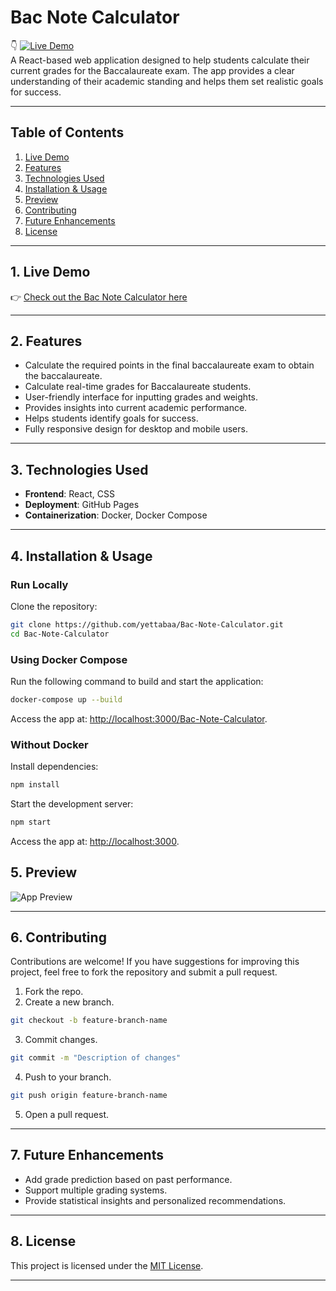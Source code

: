 # **Bac Note Calculator**
👇
[![Live Demo](https://img.shields.io/badge/Live-Demo-brightgreen)](https://yettabaa.github.io/Bac-Note-Calculator)  
A React-based web application designed to help students calculate their current grades for the Baccalaureate exam. The app provides a clear understanding of their academic standing and helps them set realistic goals for success.

---

## **Table of Contents**
1. [Live Demo](#live-demo)
2. [Features](#features)
3. [Technologies Used](#technologies-used)
4. [Installation & Usage](#installation--usage)
5. [Preview](#preview)
6. [Contributing](#contributing)
7. [Future Enhancements](#future-enhancements)
8. [License](#license)

---

## **1. Live Demo**
👉 [Check out the Bac Note Calculator here](https://yettabaa.github.io/Bac-Note-Calculator)

---

## **2. Features**
- Calculate the required points in the final baccalaureate exam to obtain the baccalaureate.
- Calculate real-time grades for Baccalaureate students.
- User-friendly interface for inputting grades and weights.
- Provides insights into current academic performance.
- Helps students identify goals for success.
- Fully responsive design for desktop and mobile users.

---

## **3. Technologies Used**
- **Frontend**: React, CSS
- **Deployment**: GitHub Pages
- **Containerization**: Docker, Docker Compose

---

## **4. Installation & Usage**

### **Run Locally**
Clone the repository:

```bash
git clone https://github.com/yettabaa/Bac-Note-Calculator.git
cd Bac-Note-Calculator
````
### **Using Docker Compose**
Run the following command to build and start the application:

```bash
docker-compose up --build
````
Access the app at: [http://localhost:3000/Bac-Note-Calculator](http://localhost:3000/Bac-Note-Calculator).

### **Without Docker**

Install dependencies:

```bash
npm install
````

Start the development server:

```bash
npm start
````

Access the app at: [http://localhost:3000](http://localhost:3000/Bac-Note-Calculator).
## **5. Preview**
![App Preview](https://github.com/yettabaa/Bac-Note-Calculator/blob/main/Bac-Note-Calculator.gif)

---

## **6. Contributing**
Contributions are welcome! If you have suggestions for improving this project, feel free to fork the repository and submit a pull request.
1. Fork the repo.
2. Create a new branch.
```bash
git checkout -b feature-branch-name
````
3. Commit changes.
```bash
git commit -m "Description of changes"
````    
4. Push to your branch.
```bash
git push origin feature-branch-name

````
5. Open a pull request.

---

## **7. Future Enhancements**
- Add grade prediction based on past performance.
- Support multiple grading systems.
- Provide statistical insights and personalized recommendations.

---

## **8. License**
This project is licensed under the [MIT License](LICENSE).

---
